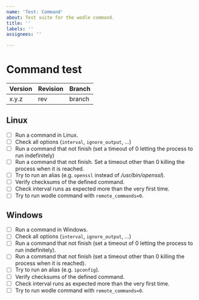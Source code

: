 ```yaml
---
name: 'Test: Command'
about: Test suite for the wodle command.
title: ''
labels: ''
assignees: ''

---
```


# Command test

| Version | Revision | Branch |
| --- | --- | --- |
| x.y.z | rev | branch |

## Linux

- [ ] Run a command in Linux.
- [ ] Check all options (`interval`, `ignore_output`, ...)
- [ ] Run a command that not finish (set a timeout of 0 letting the process to run indefinitely)
- [ ] Run a command that not finish.
Set a timeout other than 0 killing the process when it is reached.
- [ ] Try to run an alias (e.g. `openssl` instead of */usr/bin/openssl*).
- [ ] Verify checksums of the defined command.
- [ ] Check interval runs as expected more than the very first time.
- [ ] Try to run wodle command with `remote_commands=0`.

## Windows

- [ ] Run a command in Windows.
- [ ] Check all options (`interval`, `ignore_output`, ...)
- [ ] Run a command that not finish (set a timeout of 0 letting the process to run indefinitely).
- [ ] Run a command that not finish (set a timeout other than 0 killing the process when it is reached).
- [ ] Try to run an alias (e.g. `ipconfig`).
- [ ] Verify checksums of the defined command.
- [ ] Check interval runs as expected more than the very first time.
- [ ] Try to run wodle command with `remote_commands=0`.
